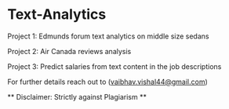 # Text-Analytics

Project 1: Edmunds forum text analytics on middle size sedans

Project 2: Air Canada reviews analysis

Project 3: Predict salaries from text content in the job descriptions

For further details reach out to (vaibhav.vishal44@gmail.com)

** Disclaimer: Strictly against Plagiarism **

